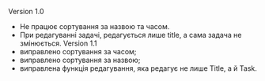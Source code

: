 Version 1.0
- Не працює сортування за назвою та часом.
- При редагуванні задачі, редагується лише title, а сама задача не змінюється.
Version 1.1
- виправлено сортування за часом;
- виправлено сортування за назвою;
- виправлена функція редагування, яка редагує не лише Title, а й Task.
